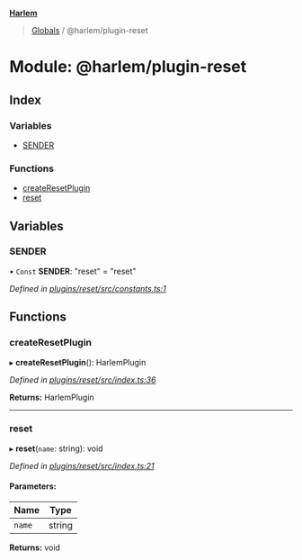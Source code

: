 **[Harlem](../README.md)**

> [Globals](../README.md) / @harlem/plugin-reset

# Module: @harlem/plugin-reset

## Index

### Variables

* [SENDER](_harlem_plugin_reset.md#sender)

### Functions

* [createResetPlugin](_harlem_plugin_reset.md#createresetplugin)
* [reset](_harlem_plugin_reset.md#reset)

## Variables

### SENDER

• `Const` **SENDER**: \"reset\" = "reset"

*Defined in [plugins/reset/src/constants.ts:1](https://github.com/andrewcourtice/harlem/blob/f05da99/plugins/reset/src/constants.ts#L1)*

## Functions

### createResetPlugin

▸ **createResetPlugin**(): HarlemPlugin

*Defined in [plugins/reset/src/index.ts:36](https://github.com/andrewcourtice/harlem/blob/f05da99/plugins/reset/src/index.ts#L36)*

**Returns:** HarlemPlugin

___

### reset

▸ **reset**(`name`: string): void

*Defined in [plugins/reset/src/index.ts:21](https://github.com/andrewcourtice/harlem/blob/f05da99/plugins/reset/src/index.ts#L21)*

#### Parameters:

Name | Type |
------ | ------ |
`name` | string |

**Returns:** void
